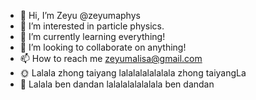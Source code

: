 - 👋 Hi, I’m Zeyu @zeyumaphys
- 👀 I’m interested in particle physics.
- 🌱 I’m currently learning everything! 
- 💞️ I’m looking to collaborate on anything!
- 📫 How to reach me zeyumalisa@gmail.com 
- 🌞 Lalala zhong taiyang lalalalalalalala zhong taiyangLa
- 👦 Lalala ben dandan lalalalalalalala ben dandan

<!---
zeyumaphys/zeyumaphys is a ✨ special ✨ repository because its `README.md` (this file) appears on your GitHub profile.
You can click the Preview link to take a look at your changes.
--->
